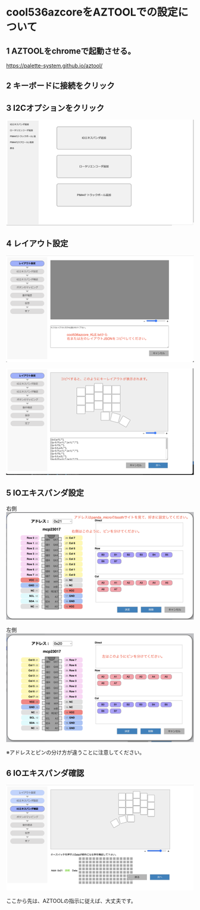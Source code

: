 # cool536azcoreをAZTOOLでの設定について

## 1 AZTOOLをchromeで起動させる。

https://palette-system.github.io/aztool/

## 2 キーボードに接続をクリック

## 3 I2Cオプションをクリック

![](img/img00003.png)

## 4 レイアウト設定

![](img/img00004.png)

![](img/img00005.png)

## 5 IOエキスパンダ設定
右側
![](img/img00006.png)

左側
![](img/img00007.png)

※アドレスとピンの分け方が違うことに注意してください。

## 6 IOエキスパンダ確認

![](img/img00008.png)

ここから先は、AZTOOLの指示に従えば、大丈夫です。
